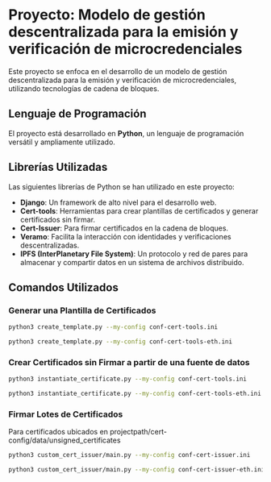 # Proyecto: Modelo de gestión descentralizada para la emisión y verificación de microcredenciales

Este proyecto se enfoca en el desarrollo de un modelo de gestión descentralizada para la emisión y verificación de microcredenciales, utilizando tecnologías de cadena de bloques.

## Lenguaje de Programación

El proyecto está desarrollado en **Python**, un lenguaje de programación versátil y ampliamente utilizado.

## Librerías Utilizadas

Las siguientes librerías de Python se han utilizado en este proyecto:

- **Django**: Un framework de alto nivel para el desarrollo web.
- **Cert-tools**: Herramientas para crear plantillas de certificados y generar certificados sin firmar.
- **Cert-Issuer**: Para firmar certificados en la cadena de bloques.
- **Veramo**: Facilita la interacción con identidades y verificaciones descentralizadas.
- **IPFS (InterPlanetary File System)**: Un protocolo y red de pares para almacenar y compartir datos en un sistema de archivos distribuido.

## Comandos Utilizados

### Generar una Plantilla de Certificados

```bash
python3 create_template.py --my-config conf-cert-tools.ini
```

```bash
python3 create_template.py --my-config conf-cert-tools-eth.ini
```

### Crear Certificados sin Firmar a partir de una fuente de datos

```bash
python3 instantiate_certificate.py --my-config conf-cert-tools.ini
```

```bash
python3 instantiate_certificate.py --my-config conf-cert-tools-eth.ini
```

### Firmar Lotes de Certificados

Para certificados ubicados en projectpath/cert-config/data/unsigned_certificates

```bash
python3 custom_cert_issuer/main.py --my-config conf-cert-issuer.ini
```

```bash
python3 custom_cert_issuer/main.py --my-config conf-cert-issuer-eth.ini
```

